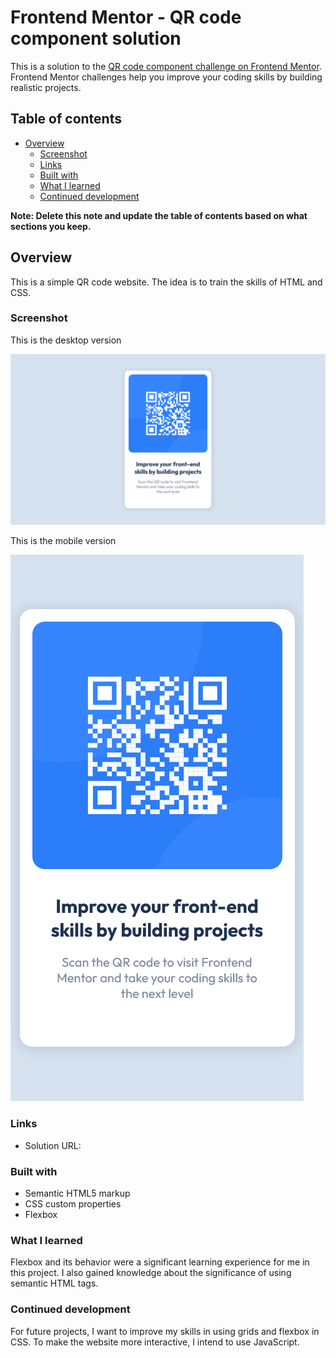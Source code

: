 # Frontend Mentor - QR code component solution

This is a solution to the [QR code component challenge on Frontend Mentor](https://www.frontendmentor.io/challenges/qr-code-component-iux_sIO_H). Frontend Mentor challenges help you improve your coding skills by building realistic projects. 

## Table of contents

- [Overview](#overview)
  - [Screenshot](#screenshot)
  - [Links](#links)
  - [Built with](#built-with)
  - [What I learned](#what-i-learned)
  - [Continued development](#continued-development)



**Note: Delete this note and update the table of contents based on what sections you keep.**

## Overview
 
This is a simple QR code website. The idea is to train the skills of HTML and CSS.

### Screenshot

This is the desktop version

![](Screenshots/qr-code-desktop.png)

This is the mobile version

![](Screenshots/Qr-code-mobile.png)

### Links

- Solution URL: [](https://github.com/MattViechele/Qr-Code-Callenge)

### Built with

- Semantic HTML5 markup
- CSS custom properties
- Flexbox

### What I learned

Flexbox and its behavior were a significant learning experience for me in this project. I also gained knowledge about the significance of using semantic HTML tags.

### Continued development

For future projects, I want to improve my skills in using grids and flexbox in CSS. To make the website more interactive, I intend to use JavaScript.




